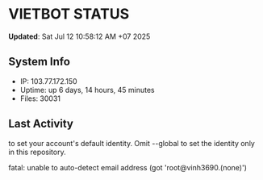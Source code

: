 # VIETBOT STATUS
**Updated**: Sat Jul 12 10:58:12 AM +07 2025

## System Info
- IP: 103.77.172.150
- Uptime: up 6 days, 14 hours, 45 minutes
- Files: 30031

## Last Activity

to set your account's default identity.
Omit --global to set the identity only in this repository.

fatal: unable to auto-detect email address (got 'root@vinh3690.(none)')
